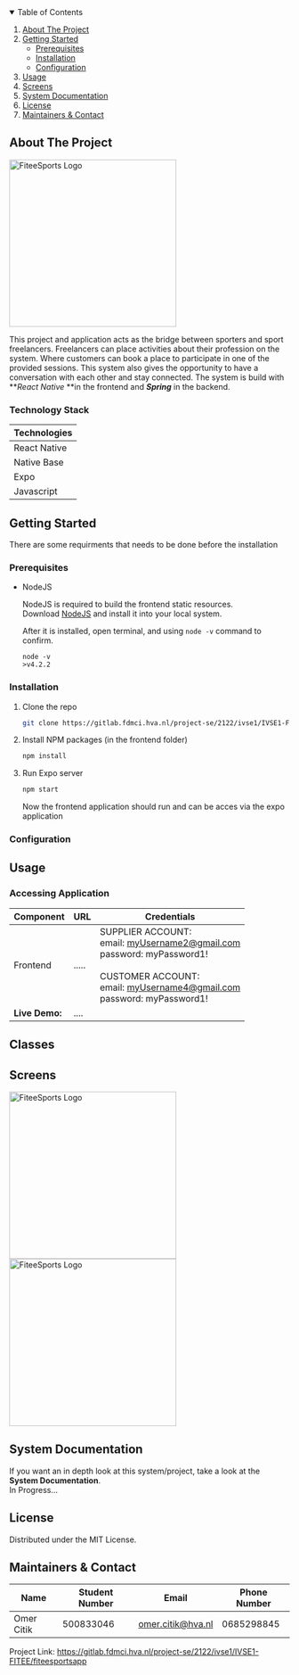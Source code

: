 <!-- TABLE OF CONTENTS -->
<details open="open">
  <summary>Table of Contents</summary>
  <ol>
    <li>
      <a href="#about-the-project">About The Project</a>
    </li>
    <li>
      <a href="#getting-started">Getting Started</a>
      <ul>
        <li><a href="#prerequisites">Prerequisites</a></li>
        <li><a href="#installation">Installation</a></li>
        <li><a href="#configuration">Configuration</a></li>
      </ul>
    </li>
    <li><a href="#usage">Usage</a></li>
    <li><a href="#screens">Screens</a></li>
    <li><a href="#system-documentation">System Documentation</a></li>
    <li><a href="#license">License</a></li>
    <li><a href="#maintainers-contact">Maintainers & Contact</a></li>
  </ol>
</details>



<!-- ABOUT THE PROJECT -->
## About The Project
<img src="https://fiteesports.com/wp-content/uploads/2021/11/Horizontal-Design-transparent.png" alt="FiteeSports Logo" width="300"/>
  
    
This project and application acts as the bridge between sporters and sport freelancers. Freelancers can place activities about their profession on the system. Where customers can book a place to participate in one of the provided sessions. This system also gives the opportunity to have a conversation with each other and stay connected. The system is build with **_React Native_ **in the frontend and **_Spring_** in the backend.

### Technology Stack

 Technologies | 
--- |
React Native |
Native Base |
Expo  |
Javascript |


<!-- GETTING STARTED -->
## Getting Started

There are some requirments that needs to be done before the installation

### Prerequisites


* NodeJS

  NodeJS is required to build the frontend static resources.  
  Download [NodeJS](http://nodejs.org) and install it into your local system. 
 
  After it is installed, open terminal, and using `node -v` command to confirm.
 
  ```
  node -v 
  >v4.2.2
  ```


### Installation

1. Clone the repo
   ```sh
   git clone https://gitlab.fdmci.hva.nl/project-se/2122/ivse1/IVSE1-FITEE/fiteesportsapp.git
   ```
2. Install NPM packages (in the frontend folder)
   ```sh
   npm install
   ```
3. Run Expo server 
   ```sh
   npm start
   ```
   Now the frontend application should run and can be acces via the expo application



### Configuration



## Usage

### Accessing Application
Component         | URL                                      | Credentials
---               | ---                                      | ---
Frontend          |  ..... | SUPPLIER ACCOUNT: <br/> email: myUsername2@gmail.com <br/> password: myPassword1! <br/><br/> CUSTOMER ACCOUNT: <br/> email: myUsername4@gmail.com <br/> password: myPassword1!
**Live Demo:** |  ....   | 


## Classes

## Screens

<img src="https://fiteesports.com/wp-content/uploads/2021/11/Horizontal-Design-transparent.png" alt="FiteeSports Logo" width="300"/>
<img src="https://fiteesports.com/wp-content/uploads/2021/11/Horizontal-Design-transparent.png" alt="FiteeSports Logo" width="300"/>
  

<!-- CONTRIBUTING -->
## System Documentation

If you want an in depth look at this system/project, take a look at the **System Documentation**.  
In Progress...

<!-- LICENSE -->
## License
Distributed under the MIT License.

<!-- CONTACT -->
## Maintainers & Contact 

Name | Student Number | Email | Phone Number |  
--- | --- | --- | --- | 
Omer Citik | 500833046 | omer.citik@hva.nl | 0685298845 |


Project Link: https://gitlab.fdmci.hva.nl/project-se/2122/ivse1/IVSE1-FITEE/fiteesportsapp
